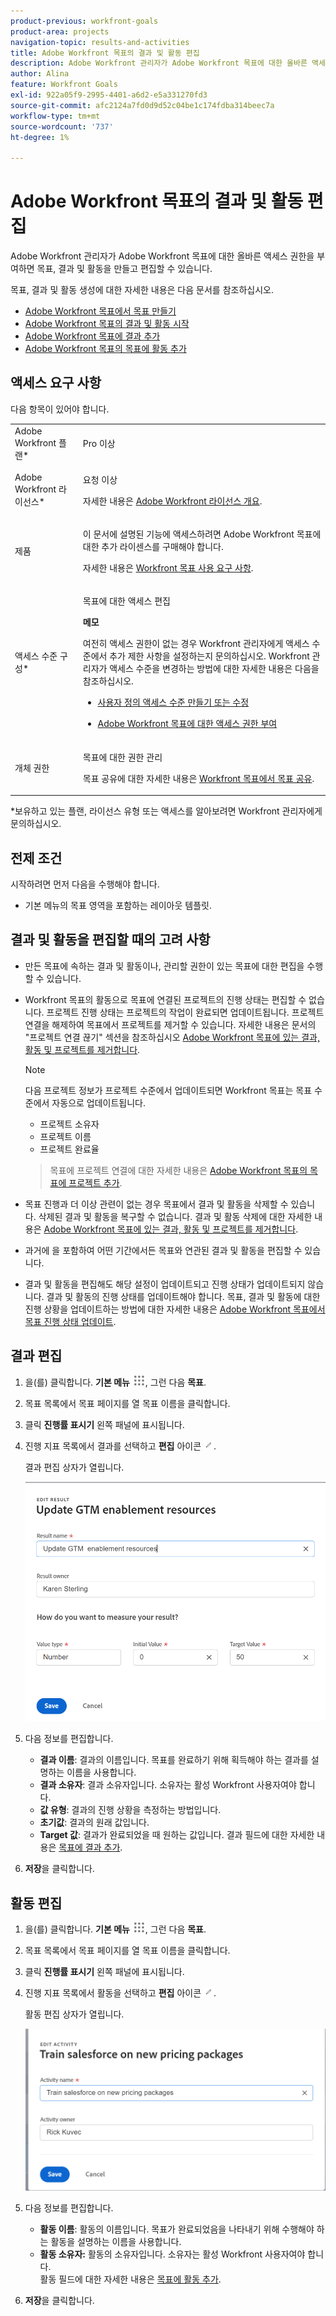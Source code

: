 ```yaml
---
product-previous: workfront-goals
product-area: projects
navigation-topic: results-and-activities
title: Adobe Workfront 목표의 결과 및 활동 편집
description: Adobe Workfront 관리자가 Adobe Workfront 목표에 대한 올바른 액세스 권한을 부여하면 목표, 결과 및 활동을 만들고 편집할 수 있습니다.
author: Alina
feature: Workfront Goals
exl-id: 922a05f9-2995-4401-a6d2-e5a331270fd3
source-git-commit: afc2124a7fd0d9d52c04be1c174fdba314beec7a
workflow-type: tm+mt
source-wordcount: '737'
ht-degree: 1%

---
```


# Adobe Workfront 목표의 결과 및 활동 편집

Adobe Workfront 관리자가 Adobe Workfront 목표에 대한 올바른 액세스 권한을 부여하면 목표, 결과 및 활동을 만들고 편집할 수 있습니다.

목표, 결과 및 활동 생성에 대한 자세한 내용은 다음 문서를 참조하십시오.

* [Adobe Workfront 목표에서 목표 만들기](../../workfront-goals/goal-management/create-goals.md)
* [Adobe Workfront 목표의 결과 및 활동 시작](../../workfront-goals/results-and-activities/get-started-with-results-and-activities.md)
* [Adobe Workfront 목표에 결과 추가](../../workfront-goals/results-and-activities/add-results-to-goals.md)
* [Adobe Workfront 목표의 목표에 활동 추가](../../workfront-goals/results-and-activities/add-activities-to-goals.md)

## 액세스 요구 사항

<!--drafted for P&P release: replace the table below with this: 

<table style="table-layout:auto">
 <col>
 </col>
 <col>
 </col>
 <tbody>
  <tr>
   <td role="rowheader">Adobe Workfront plan*</td>
   <td>
   <p>Current plan: Select or higher</p>
   Or
   <p>Legacy plan: Pro or higher</p>
   
   </td>
  </tr>
  <tr>
   <td role="rowheader">Adobe Workfront license*</td>
   <td>
   <p>Current license: Contributor or higher</p>
   Or
   <p>Legacy license: Request or higher</p> <p>For more information, see <a href="../../administration-and-setup/add-users/access-levels-and-object-permissions/wf-licenses.md" class="MCXref xref">Adobe Workfront licenses overview</a>.</p> </td>
  </tr>
  <tr>
   <td role="rowheader">Product</td>
   <td>
   <p> Current product requirement: If you have the Select or Prime Adobe Workfront plan, you must also buy an additional Adobe Workfront Goals license.  Workfront Goals are included in the Ultimate Workfront Plan.</p>
   Or
   <p>Legacy product requirement: You must purchase an additional license for the Adobe Workfront Goals to access functionality described in this article. </p> <p>For information, see <a href="../../workfront-goals/goal-management/access-needed-for-wf-goals.md" class="MCXref xref">Requirements to use Workfront Goals</a>. </p> </td>
  </tr>
  <tr>
   <td role="rowheader">Access level*</td>
   <td> <p>Edit access to Goals</p> <p><b>NOTE</b><p>If you still don't have access, ask your Workfront administrator if they set additional restrictions in your access level. For information on how a Workfront administrator can change your access level, see:</p>
     <ul>
      <li> <p><a href="../../administration-and-setup/add-users/configure-and-grant-access/create-modify-access-levels.md" class="MCXref xref">Create or modify custom access levels</a> </p> </li>
      <li> <p><span href="../../administration-and-setup/add-users/configure-and-grant-access/grant-access-goals.md"><a href="../../administration-and-setup/add-users/configure-and-grant-access/grant-access-goals.md" class="MCXref xref">Grant access to Adobe Workfront Goals</a></span> </p> </li>
     </ul> </p> </td>
  </tr>
  <tr data-mc-conditions="">
   <td role="rowheader">Object permissions</td>
   <td>
    <div>
     <p>View or higher permissions to the goal to view it</p>
     <p>Manage permissions to the goal to edit it</p>
     <p>For information about sharing goals, see <a href="../../workfront-goals/workfront-goals-settings/share-a-goal.md" class="MCXref xref">Share a goal in Workfront Goals</a>. </p>
    </div> </td>
  </tr>
 </tbody>
</table>

-->
다음 항목이 있어야 합니다.

<table style="table-layout:auto"> 
 <col> 
 <col> 
 <tbody> 
  <tr> 
   <td role="rowheader">Adobe Workfront 플랜*</td> 
   <td> <p>Pro 이상</p> </td> 
  </tr> 
  <tr> 
   <td role="rowheader">Adobe Workfront 라이선스*</td> 
   <td> <p>요청 이상</p> <p>자세한 내용은 <a href="../../administration-and-setup/add-users/access-levels-and-object-permissions/wf-licenses.md" class="MCXref xref">Adobe Workfront 라이선스 개요</a>.</p> </td> 
  </tr> 
  <tr> 
   <td role="rowheader">제품</td> 
   <td> <p>이 문서에 설명된 기능에 액세스하려면 Adobe Workfront 목표에 대한 추가 라이센스를 구매해야 합니다. </p> <p>자세한 내용은 <a href="../../workfront-goals/goal-management/access-needed-for-wf-goals.md" class="MCXref xref">Workfront 목표 사용 요구 사항</a>. </p> </td> 
  </tr> 
  <tr> 
   <td role="rowheader">액세스 수준 구성*</td> 
   <td> <p>목표에 대한 액세스 편집</p> <p><b>메모</b>

<p>여전히 액세스 권한이 없는 경우 Workfront 관리자에게 액세스 수준에서 추가 제한 사항을 설정하는지 문의하십시오. Workfront 관리자가 액세스 수준을 변경하는 방법에 대한 자세한 내용은 다음을 참조하십시오.</p> 
     <ul> 
      <li> <p><a href="../../administration-and-setup/add-users/configure-and-grant-access/create-modify-access-levels.md" class="MCXref xref">사용자 정의 액세스 수준 만들기 또는 수정</a> </p> </li> 
      <li> <p><span href="../../administration-and-setup/add-users/configure-and-grant-access/grant-access-goals.md"><a href="../../administration-and-setup/add-users/configure-and-grant-access/grant-access-goals.md" class="MCXref xref">Adobe Workfront 목표에 대한 액세스 권한 부여</a></span> </p> </li> 
     </ul> </p> </td> 
  </tr> 
  <tr data-mc-conditions=""> 
   <td role="rowheader">개체 권한</td> 
   <td> 
    <div> 
     <p>목표에 대한 권한 관리</p> 
     <p>목표 공유에 대한 자세한 내용은 <a href="../../workfront-goals/workfront-goals-settings/share-a-goal.md" class="MCXref xref">Workfront 목표에서 목표 공유</a>. </p> 
    </div> </td> 
  </tr> 
 </tbody> 
</table>

*보유하고 있는 플랜, 라이선스 유형 또는 액세스를 알아보려면 Workfront 관리자에게 문의하십시오.

## 전제 조건

시작하려면 먼저 다음을 수행해야 합니다.

* 기본 메뉴의 목표 영역을 포함하는 레이아웃 템플릿.

## 결과 및 활동을 편집할 때의 고려 사항

<!--
According to Vazgen, access levels will add more considerations.)
-->

* 만든 목표에 속하는 결과 및 활동이나, 관리할 권한이 있는 목표에 대한 편집을 수행할 수 있습니다.
* Workfront 목표의 활동으로 목표에 연결된 프로젝트의 진행 상태는 편집할 수 없습니다. 프로젝트 진행 상태는 프로젝트의 작업이 완료되면 업데이트됩니다. 프로젝트 연결을 해제하여 목표에서 프로젝트를 제거할 수 있습니다. 자세한 내용은 문서의 &quot;프로젝트 연결 끊기&quot; 섹션을 참조하십시오 [Adobe Workfront 목표에 있는 결과, 활동 및 프로젝트를 제거합니다](../../workfront-goals/results-and-activities/remove-results-activities-from-goals.md).

   >[!NOTE]
   >
   >다음 프로젝트 정보가 프로젝트 수준에서 업데이트되면 Workfront 목표는 목표 수준에서 자동으로 업데이트됩니다.
   >
   >   
   >   
   >   * 프로젝트 소유자
   >   * 프로젝트 이름
   >   * 프로젝트 완료율

   >   
   >   
   >목표에 프로젝트 연결에 대한 자세한 내용은 [Adobe Workfront 목표의 목표에 프로젝트 추가](../../workfront-goals/results-and-activities/connect-projects-to-goals-overview.md).

* 목표 진행과 더 이상 관련이 없는 경우 목표에서 결과 및 활동을 삭제할 수 있습니다. 삭제된 결과 및 활동을 복구할 수 없습니다. 결과 및 활동 삭제에 대한 자세한 내용은 [Adobe Workfront 목표에 있는 결과, 활동 및 프로젝트를 제거합니다](../../workfront-goals/results-and-activities/remove-results-activities-from-goals.md).
* 과거에 을 포함하여 어떤 기간에서든 목표와 연관된 결과 및 활동을 편집할 수 있습니다.
* 결과 및 활동을 편집해도 해당 설정이 업데이트되고 진행 상태가 업데이트되지 않습니다. 결과 및 활동의 진행 상태를 업데이트해야 합니다. 목표, 결과 및 활동에 대한 진행 상황을 업데이트하는 방법에 대한 자세한 내용은 [Adobe Workfront 목표에서 목표 진행 상태 업데이트](../../workfront-goals/goal-review-and-workfront-goals-sections/check-in-goals.md).

## 결과 편집

<!--
Editing results differs depending on which environment you use.

### Edit results in the Production environment

1. Go to the goal for which you want to edit a result and click the goal name to open the **Goal Details** panel.
1. Click **Results**.
1. Click the **gear icon** ![](assets/settings-gear-icon.png) to the right of the result you want to edit.

   ![](assets/results-gear-icon-options-350x85.png)

1. Click **Edit** to edit the following information:

   | Field |Description|
   |---|---|
   | Name |The name of the result. |
   | Owner |The owner of result.  |
   | Value |How you measure the progress of the result. |
   | Initial |The original value of the result. |
   | Target |The desired value when the result is completed. |

1. Click **Save**.
-->


1. 을(를) 클릭합니다. **기본 메뉴** ![](assets/main-menu-icon.png), 그런 다음 **목표**.
1. 목표 목록에서 목표 페이지를 열 목표 이름을 클릭합니다.
1. 클릭 **진행률 표시기** 왼쪽 패널에 표시됩니다.
1. 진행 지표 목록에서 결과를 선택하고 **편집** 아이콘 ![](assets/edit-icon.png).

   결과 편집 상자가 열립니다.

   ![](assets/edit-result-box-unshimmed.png)

1. 다음 정보를 편집합니다.
   * **결과 이름**: 결과의 이름입니다. 목표를 완료하기 위해 획득해야 하는 결과를 설명하는 이름을 사용합니다.
   * **결과 소유자**: 결과 소유자입니다. 소유자는 활성 Workfront 사용자여야 합니다.
   * **값 유형**: 결과의 진행 상황을 측정하는 방법입니다.
   * **초기값**: 결과의 원래 값입니다.
   * **Target 값**: 결과가 완료되었을 때 원하는 값입니다.
결과 필드에 대한 자세한 내용은 [목표에 결과 추가](../results-and-activities/add-results-to-goals.md).
1. **저장**&#x200B;을 클릭합니다.

## 활동 편집

<!--
Editing activities differs depending on which environment you use.

### Edit activities in the Production environment

>[!TIP]
>
>You cannot edit the Activity Type after you saved an activity on a goal.

1. Go to the goal for which you want to edit an activity and click the goal name to open the **Goal Details** panel.
1. Click **Activities**.
1. Click the **gear icon** ![](assets/settings-gear-icon.png) to the right of the activity you want to edit .

   ![](assets/activities-gear-icon-options-350x84.png)

1. Click **Edit** to edit the following information:

   | Field |Description |
   |---|---|
   | Name |The name of the activity. |
   | Owner |The owner of activity.  |

1. Click **Save**.
-->

1. 을(를) 클릭합니다. **기본 메뉴** ![](assets/main-menu-icon.png), 그런 다음 **목표**.
1. 목표 목록에서 목표 페이지를 열 목표 이름을 클릭합니다.
1. 클릭 **진행률 표시기** 왼쪽 패널에 표시됩니다.
1. 진행 지표 목록에서 활동을 선택하고 **편집** 아이콘 ![](assets/edit-icon.png).

   활동 편집 상자가 열립니다.

   ![](assets/edit-activity-box-unshimmed.png)

1. 다음 정보를 편집합니다.
   * **활동 이름**: 활동의 이름입니다. 목표가 완료되었음을 나타내기 위해 수행해야 하는 활동을 설명하는 이름을 사용합니다.
   * **활동 소유자:** 활동의 소유자입니다. 소유자는 활성 Workfront 사용자여야 합니다.\
      활동 필드에 대한 자세한 내용은 [목표에 활동 추가](../results-and-activities/add-activities-to-goals.md).
1. **저장**&#x200B;을 클릭합니다.


